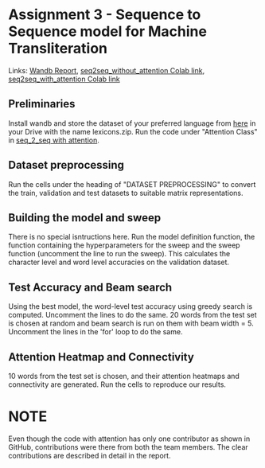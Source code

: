 # Assignment 3 - Sequence to Sequence model for Machine Transliteration

Links: [Wandb Report](https://wandb.ai/kodikarthik21/Assignment-3/reports/Assignment-3-Recurrent-Neural-Networks--Vmlldzo2MzczNjY), [seq2seq_without_attention Colab link](https://colab.research.google.com/drive/1a_Tlb7zOLIna7lk0dbFfWBQIBRPZDsQz?usp=sharing), [seq2seq_with_attention Colab link](https://colab.research.google.com/drive/17YmC8Lyj3ZDgMXzVVtG_4vrCed7mypsg?usp=sharing)

## Preliminaries
Install wandb and store the dataset of your preferred language from [here](https://github.com/google-research-datasets/dakshina) in your Drive with the name lexicons.zip. Run the code under "Attention Class" in [seq_2_seq with attention](https://colab.research.google.com/drive/17YmC8Lyj3ZDgMXzVVtG_4vrCed7mypsg?usp=sharing).

## Dataset preprocessing
Run the cells under the heading of "DATASET PREPROCESSING" to convert the train, validation and test datasets to suitable matrix representations. 

## Building the model and sweep
There is no special isntructions here. Run the model definition function, the function containing the hyperparameters for the sweep and the sweep function (uncomment the line to run the sweep). This calculates the character level and word level accuracies on the validation dataset.

## Test Accuracy and Beam search
Using the best model, the word-level test accuracy using greedy search is computed. Uncomment the lines to do the same. 20 words from the test set is chosen at random and beam search is run on them with beam width = 5. Uncomment the lines in the 'for' loop to do the same.

## Attention Heatmap and Connectivity
10 words from the test set is chosen, and their attention heatmaps and connectivity are generated. Run the cells to reproduce our results.

# NOTE
Even though the code with attention has only one contributor as shown in GitHub, contributions were there from both the team members. The clear contributions are described in detail in the report.
